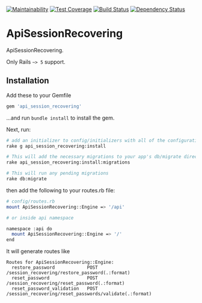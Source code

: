 [![Maintainability](https://api.codeclimate.com/v1/badges/febb3376c6586f609650/maintainability)](https://codeclimate.com/github/DmytroStepaniuk/api_session_recovering/maintainability)
[![Test Coverage](https://api.codeclimate.com/v1/badges/febb3376c6586f609650/test_coverage)](https://codeclimate.com/github/DmytroStepaniuk/api_session_recovering/test_coverage)
[![Build Status](https://travis-ci.org/DmytroStepaniuk/api_session_recovering.svg?branch=master)](https://travis-ci.org/DmytroStepaniuk/api_session_recovering)
[![Dependency Status](https://gemnasium.com/badges/github.com/DmytroStepaniuk/api_session_recovering.svg)](https://gemnasium.com/github.com/DmytroStepaniuk/api_session_recovering)

# ApiSessionRecovering

ApiSessionRecovering.

Only Rails `~> 5` support.

## Installation

Add these to your Gemfile

``` ruby
gem 'api_session_recovering'
```

...and run `bundle install` to install the gem.

Next, run:

``` bash
# add an initializer to config/initializers with all of the configuration options
rake g api_session_recovering:install

# This will add the necessary migrations to your app's db/migrate directory
rake api_session_recovering:install:migrations

# This will run any pending migrations
rake db:migrate
```

then add the following to your routes.rb file:

``` bash
# config/routes.rb
mount ApiSessionRecovering::Engine => '/api'

# or inside api namespace

namespace :api do
  mount ApiSessionRecovering::Engine => '/'
end
```

It will generate routes like

```
Routes for ApiSessionRecovering::Engine:
  restore_password            POST /session_recovering/restore_password(.:format)
  reset_password              POST /session_recovering/reset_password(.:format)
  reset_password_validation   POST /session_recovering/reset_passwords/validate(.:format)
```
